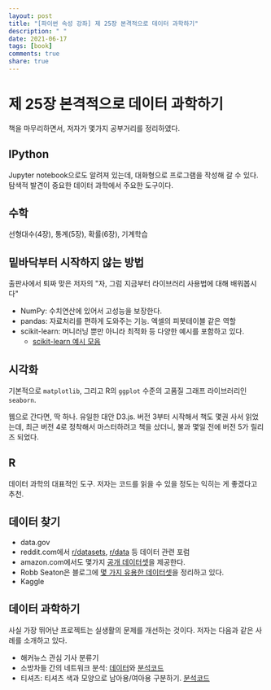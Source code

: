 ```yaml
---
layout: post
title: "[파이썬 속성 강좌] 제 25장 본격적으로 데이터 과학하기"
description: " "
date: 2021-06-17
tags: [book]
comments: true
share: true
---
```


# 제 25장 본격적으로 데이터 과학하기

책을 마무리하면서, 저자가 몇가지 공부거리를 정리하였다.

## IPython

Jupyter notebook으로도 알려져 있는데, 대화형으로 프로그램을 작성해 갈 수 있다. 탐색적 발견이 중요한 데이터 과학에서 주요한 도구이다.

## 수학

선형대수(4장), 통계(5장), 확률(6장), 기계학습

## 밑바닥부터 시작하지 않는 방법

출판사에서 퇴짜 맞은 저자의 "자, 그럼 지금부터 라이브러리 사용법에 대해 배워봅시다"

* NumPy: 수치연산에 있어서 고성능을 보장한다.
* pandas: 자료처리를 편하게 도와주는 기능. 엑셀의 피봇테이블 같은 역할
* scikit-learn: 머니러닝 뿐만 아니라 최적화 등 다양한 예시를 포함하고 있다.
  * [scikit-learn 예시 모음](http://scikit-learn.org/stable/auto_examples/)

## 시각화

기본적으로 ```matplotlib```, 그리고 R의 ```ggplot``` 수준의 고품질 그래프 라이브러리인 ```seaborn```.

웹으로 간다면, 딱 하나. 유일한 대안 D3.js. 버전 3부터 시작해서 책도 몇권 사서 읽었는데, 최근 버전 4로 정착해서 마스터하려고 책을 샀더니, 불과 몇일 전에 버전 5가 릴리즈 되었다.

## R

데이터 과학의 대표적인 도구. 저자는 코드를 읽을 수 있을 정도는 익히는 게 좋겠다고 추천.

## 데이터 찾기

* data.gov
* reddit.com에서 [r/datasets](https://reddit.com/r/datasets), [r/data](https://reddit.com/r/data) 등 데이터 관련 포럼
* amazon.com에서도 몇가지 [공개 데이터셋](http://aws.amazon.com/ko/public-data-sets/)을 제공한다.
* Robb Seaton은 블로그에 [몇 가지 유용한 데이터셋](http://rs.io/100-interesting-data-sets-for-statistics/)을 정리하고 있다.
* Kaggle

## 데이터 과학하기

사실 가장 뛰어난 프로젝트는 실생활의 문제를 개선하는 것이다. 저자는 다음과 같은 사례를 소개하고 있다.

* 해커뉴스 관심 기사 분류기
* 소방차들 간의 네트워크 분석: [데이터](http://www2.seattle.gov/fire/realtime911/getDatePubTab.asp)와 [분석코드](http://github.com/joelgrus/fire)
* 티셔츠: 티셔츠 색과 모양으로 남아용/여아용 구분하기. [분석코드](http://github.com/joelgrus/shirts)
